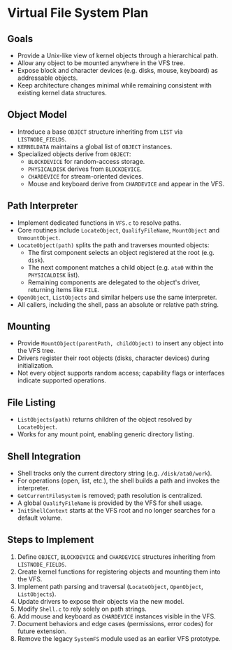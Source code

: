# Virtual File System Plan

## Goals
- Provide a Unix-like view of kernel objects through a hierarchical path.
- Allow any object to be mounted anywhere in the VFS tree.
- Expose block and character devices (e.g. disks, mouse, keyboard) as addressable objects.
- Keep architecture changes minimal while remaining consistent with existing kernel data structures.

## Object Model
- Introduce a base `OBJECT` structure inheriting from `LIST` via `LISTNODE_FIELDS`.
- `KERNELDATA` maintains a global list of `OBJECT` instances.
- Specialized objects derive from `OBJECT`:
    - `BLOCKDEVICE` for random-access storage.
    - `PHYSICALDISK` derives from `BLOCKDEVICE`.
    - `CHARDEVICE` for stream-oriented devices.
    - Mouse and keyboard derive from `CHARDEVICE` and appear in the VFS.

## Path Interpreter
- Implement dedicated functions in `VFS.c` to resolve paths.
- Core routines include `LocateObject`, `QualifyFileName`, `MountObject` and `UnmountObject`.
- `LocateObject(path)` splits the path and traverses mounted objects:
    - The first component selects an object registered at the root (e.g. `disk`).
    - The next component matches a child object (e.g. `ata0` within the `PHYSICALDISK` list).
    - Remaining components are delegated to the object's driver, returning items like `FILE`.
- `OpenObject`, `ListObjects` and similar helpers use the same interpreter.
- All callers, including the shell, pass an absolute or relative path string.

## Mounting
- Provide `MountObject(parentPath, childObject)` to insert any object into the VFS tree.
- Drivers register their root objects (disks, character devices) during initialization.
- Not every object supports random access; capability flags or interfaces indicate supported operations.

## File Listing
- `ListObjects(path)` returns children of the object resolved by `LocateObject`.
- Works for any mount point, enabling generic directory listing.

## Shell Integration
- Shell tracks only the current directory string (e.g. `/disk/ata0/work`).
- For operations (open, list, etc.), the shell builds a path and invokes the interpreter.
- `GetCurrentFileSystem` is removed; path resolution is centralized.
- A global `QualifyFileName` is provided by the VFS for shell usage.
- `InitShellContext` starts at the VFS root and no longer searches for a default volume.

## Steps to Implement
1. Define `OBJECT`, `BLOCKDEVICE` and `CHARDEVICE` structures inheriting from `LISTNODE_FIELDS`.
2. Create kernel functions for registering objects and mounting them into the VFS.
3. Implement path parsing and traversal (`LocateObject`, `OpenObject`, `ListObjects`).
4. Update drivers to expose their objects via the new model.
5. Modify `Shell.c` to rely solely on path strings.
6. Add mouse and keyboard as `CHARDEVICE` instances visible in the VFS.
7. Document behaviors and edge cases (permissions, error codes) for future extension.
8. Remove the legacy `SystemFS` module used as an earlier VFS prototype.

